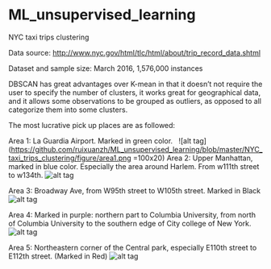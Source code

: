 # ML_unsupervised_learning
NYC taxi trips clustering

Data source: http://www.nyc.gov/html/tlc/html/about/trip_record_data.shtml

Dataset and sample size: March 2016, 1,576,000 instances

DBSCAN has great advantages over K-mean in that it doesn’t not require the user to specify the number of clusters, it works great for geographical data, and it allows some observations to be grouped as outliers, as opposed to all categorize them into some clusters.

The most lucrative pick up places are as followed:  

   Area 1: La Guardia Airport. Marked in green color.
   ![alt tag](https://github.com/ruixuanzh/ML_unsupervised_learning/blob/master/NYC_taxi_trips_clustering/figure/area1.png =100x20)
   Area 2: Upper Manhattan, marked in blue color. Especially the area around Harlem.  From w111th street to w134th.
   ![alt tag](https://github.com/ruixuanzh/ML_unsupervised_learning/NYC_taxi_trips_clustering/figure/area2.png)


   Area 3: Broadway Ave, from W95th street to W105th street. Marked in Black
   ![alt tag](https://github.com/ruixuanzh/ML_unsupervised_learning/NYC_taxi_trips_clustering/figure/area3.png)

   Area 4: Marked in purple:  northern part to Columbia University, from north of Columbia University to the southern edge of City college of New York. 
   ![alt tag](https://github.com/ruixuanzh/ML_unsupervised_learning/NYC_taxi_trips_clustering/figure/area4.png)

   Area 5: Northeastern corner of the Central park, especially E110th street to E112th street. (Marked in Red)
   ![alt tag](https://github.com/ruixuanzh/ML_unsupervised_learning/NYC_taxi_trips_clustering/figure/area5.png)



